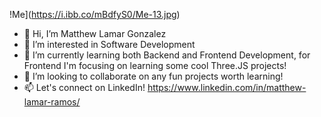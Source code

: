 !Me](https://i.ibb.co/mBdfyS0/Me-13.jpg)

- 👋 Hi, I’m Matthew Lamar Gonzalez
- 👀 I’m interested in Software Development
- 🌱 I’m currently learning both Backend and Frontend Development, for Frontend I'm focusing on learning some cool Three.JS projects!
- 💞️ I’m looking to collaborate on any fun projects worth learning!
- 📫 Let's connect on LinkedIn! https://www.linkedin.com/in/matthew-lamar-ramos/

